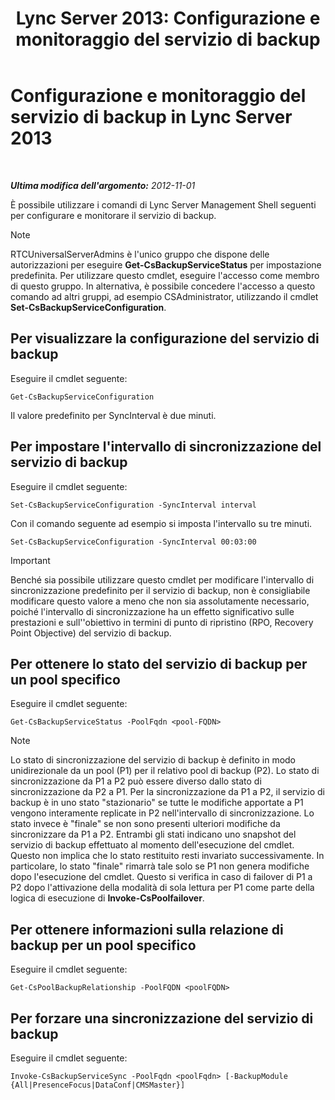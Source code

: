 ﻿---
title: 'Lync Server 2013: Configurazione e monitoraggio del servizio di backup'
TOCTitle: Configurazione e monitoraggio del servizio di backup
ms:assetid: c608280e-a7d1-4ae0-a75c-da6b524752fa
ms:mtpsurl: https://technet.microsoft.com/it-it/library/JJ205252(v=OCS.15)
ms:contentKeyID: 49301940
ms.date: 08/24/2015
mtps_version: v=OCS.15
ms.translationtype: HT
---

# Configurazione e monitoraggio del servizio di backup in Lync Server 2013

 

_**Ultima modifica dell'argomento:** 2012-11-01_

È possibile utilizzare i comandi di Lync Server Management Shell seguenti per configurare e monitorare il servizio di backup.


> [!NOTE]
> RTCUniversalServerAdmins è l'unico gruppo che dispone delle autorizzazioni per eseguire <STRONG>Get-CsBackupServiceStatus</STRONG> per impostazione predefinita. Per utilizzare questo cmdlet, eseguire l'accesso come membro di questo gruppo. In alternativa, è possibile concedere l'accesso a questo comando ad altri gruppi, ad esempio CSAdministrator, utilizzando il cmdlet <STRONG>Set-CsBackupServiceConfiguration</STRONG>.



## Per visualizzare la configurazione del servizio di backup

Eseguire il cmdlet seguente:

    Get-CsBackupServiceConfiguration

Il valore predefinito per SyncInterval è due minuti.

## Per impostare l'intervallo di sincronizzazione del servizio di backup

Eseguire il cmdlet seguente:

    Set-CsBackupServiceConfiguration -SyncInterval interval

Con il comando seguente ad esempio si imposta l'intervallo su tre minuti.

    Set-CsBackupServiceConfiguration -SyncInterval 00:03:00

> [!important]  
> Benché sia possibile utilizzare questo cmdlet per modificare l'intervallo di sincronizzazione predefinito per il servizio di backup, non è consigliabile modificare questo valore a meno che non sia assolutamente necessario, poiché l'intervallo di sincronizzazione ha un effetto significativo sulle prestazioni e sull''obiettivo in termini di punto di ripristino (RPO, Recovery Point Objective) del servizio di backup.

## Per ottenere lo stato del servizio di backup per un pool specifico

Eseguire il cmdlet seguente:

    Get-CsBackupServiceStatus -PoolFqdn <pool-FQDN>


> [!NOTE]
> Lo stato di sincronizzazione del servizio di backup è definito in modo unidirezionale da un pool (P1) per il relativo pool di backup (P2). Lo stato di sincronizzazione da P1 a P2 può essere diverso dallo stato di sincronizzazione da P2 a P1. Per la sincronizzazione da P1 a P2, il servizio di backup è in uno stato "stazionario" se tutte le modifiche apportate a P1 vengono interamente replicate in P2 nell'intervallo di sincronizzazione. Lo stato invece è "finale" se non sono presenti ulteriori modifiche da sincronizzare da P1 a P2. Entrambi gli stati indicano uno snapshot del servizio di backup effettuato al momento dell'esecuzione del cmdlet. Questo non implica che lo stato restituito resti invariato successivamente. In particolare, lo stato "finale" rimarrà tale solo se P1 non genera modifiche dopo l'esecuzione del cmdlet. Questo si verifica in caso di failover di P1 a P2 dopo l'attivazione della modalità di sola lettura per P1 come parte della logica di esecuzione di <STRONG>Invoke-CsPoolfailover</STRONG>.



## Per ottenere informazioni sulla relazione di backup per un pool specifico

Eseguire il cmdlet seguente:

    Get-CsPoolBackupRelationship -PoolFQDN <poolFQDN>

## Per forzare una sincronizzazione del servizio di backup

Eseguire il cmdlet seguente:

    Invoke-CsBackupServiceSync -PoolFqdn <poolFqdn> [-BackupModule  {All|PresenceFocus|DataConf|CMSMaster}]

